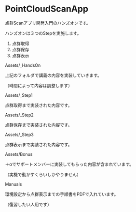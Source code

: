 # PointCloudScanApp
点群Scanアプリ開発入門のハンズオンです。

ハンズオンは３つのStepを実施します。

1. 点群取得
2. 点群保存
3. 点群表示

Assets/_HandsOn

上記のフォルダで講義の内容を実装していきます。

（時間によって内容は調整します）



Assets/_Step1

点群取得まで実装された内容です。



Assets/_Step2

点群保存まで実装された内容です。



Assets/_Step3

点群表示まで実装された内容です。



Assets/Bonus

＋αでサポートメンバーに実装してもらった内容が含まれています。

（実機で動かすくらいしかやりません）



Manuals

環境設定から点群表示までの手順書をPDFで入れています。

（復習したい人用です）


